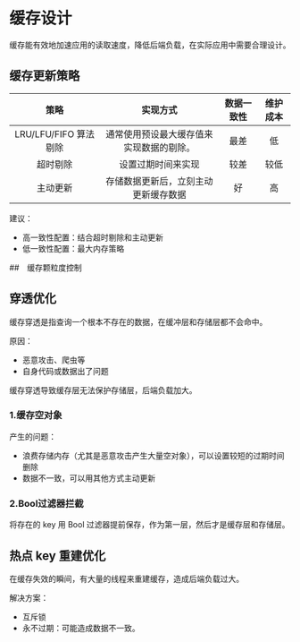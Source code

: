 # 缓存设计

缓存能有效地加速应用的读取速度，降低后端负载，在实际应用中需要合理设计。

## 缓存更新策略

|         策略          |                 实现方式                 | 数据一致性 | 维护成本 |
| :-------------------: | :--------------------------------------: | :--------: | :------: |
| LRU/LFU/FIFO 算法剔除 | 通常使用预设最大缓存值来实现数据的剔除。 |    最差    |    低    |
|       超时剔除        |            设置过期时间来实现            |    较差    |   较低   |
|       主动更新        |   存储数据更新后，立刻主动更新缓存数据   |     好     |    高    |

建议：

* 高一致性配置：结合超时剔除和主动更新
* 低一致性配置：最大内存策略

##　缓存颗粒度控制

## 穿透优化

缓存穿透是指查询一个根本不存在的数据，在缓冲层和存储层都不会命中。

原因：

- 恶意攻击、爬虫等
- 自身代码或数据出了问题

缓存穿透导致缓存层无法保护存储层，后端负载加大。

### 1.缓存空对象

产生的问题：

- 浪费存储内存（尤其是恶意攻击产生大量空对象），可以设置较短的过期时间删除
- 数据不一致，可以用其他方式主动更新

### 2.Bool过滤器拦截

将存在的 key 用 Bool 过滤器提前保存，作为第一层，然后才是缓存层和存储层。

## 热点 key 重建优化

在缓存失效的瞬间，有大量的线程来重建缓存，造成后端负载过大。

解决方案：

- 互斥锁
- 永不过期：可能造成数据不一致。